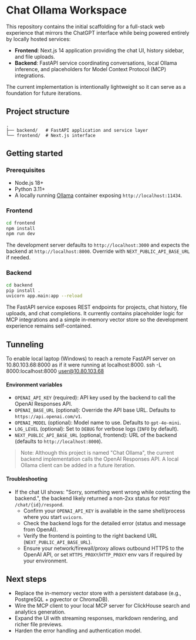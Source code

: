 # Chat Ollama Workspace

This repository contains the initial scaffolding for a full-stack web experience that mirrors the ChatGPT interface while being powered entirely by locally hosted services:

- **Frontend**: Next.js 14 application providing the chat UI, history sidebar, and file uploads.
- **Backend**: FastAPI service coordinating conversations, local Ollama inference, and placeholders for Model Context Protocol (MCP) integrations.

The current implementation is intentionally lightweight so it can serve as a foundation for future iterations.

## Project structure

```
.
├── backend/   # FastAPI application and service layer
└── frontend/  # Next.js interface
```

## Getting started

### Prerequisites

- Node.js 18+
- Python 3.11+
- A locally running [Ollama](https://ollama.ai/) container exposing `http://localhost:11434`.

### Frontend

```bash
cd frontend
npm install
npm run dev
```

The development server defaults to `http://localhost:3000` and expects the backend at `http://localhost:8000`. Override with `NEXT_PUBLIC_API_BASE_URL` if needed.

### Backend

```bash
cd backend
pip install .
uvicorn app.main:app --reload
```

The FastAPI service exposes REST endpoints for projects, chat history, file uploads, and chat completions. It currently contains placeholder logic for MCP integrations and a simple in-memory vector store so the development experience remains self-contained.

## Tunneling
To enable local laptop (Windows) to reach a remote FastAPI server on 10.80.103.68:8000 as if it were running at localhost:8000.
ssh -L 8000:localhost:8000 user@10.80.103.68

#### Environment variables

- `OPENAI_API_KEY` (required): API key used by the backend to call the OpenAI Responses API.
- `OPENAI_BASE_URL` (optional): Override the API base URL. Defaults to `https://api.openai.com/v1`.
- `OPENAI_MODEL` (optional): Model name to use. Defaults to `gpt-4o-mini`.
- `LOG_LEVEL` (optional): Set to `DEBUG` for verbose logs (`INFO` by default).
- `NEXT_PUBLIC_API_BASE_URL` (optional, frontend): URL of the backend (defaults to `http://localhost:8000`).

> Note: Although this project is named "Chat Ollama", the current backend implementation calls the OpenAI Responses API. A local Ollama client can be added in a future iteration.

#### Troubleshooting

- If the chat UI shows: "Sorry, something went wrong while contacting the backend.", the backend likely returned a non-2xx status for `POST /chat/{id}/respond`.
  - Confirm your `OPENAI_API_KEY` is available in the same shell/process where you start `uvicorn`.
  - Check the backend logs for the detailed error (status and message from OpenAI).
  - Verify the frontend is pointing to the right backend URL (`NEXT_PUBLIC_API_BASE_URL`).
  - Ensure your network/firewall/proxy allows outbound HTTPS to the OpenAI API, or set `HTTPS_PROXY`/`HTTP_PROXY` env vars if required by your environment.

## Next steps

- Replace the in-memory vector store with a persistent database (e.g., PostgreSQL + pgvector or ChromaDB).
- Wire the MCP client to your local MCP server for ClickHouse search and analytics generation.
- Expand the UI with streaming responses, markdown rendering, and richer file previews.
- Harden the error handling and authentication model.

